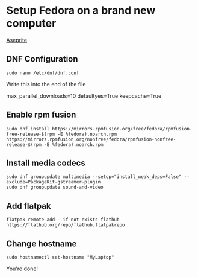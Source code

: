 # Setup Fedora on a brand new computer
[Aseprite](https://github.com/mak448a/compile-aseprite-fedora)

## DNF Configuration
```shell
sudo nano /etc/dnf/dnf.conf
```
Write this into the end of the file

max_parallel_downloads=10
defaultyes=True
keepcache=True

## Enable rpm fusion
```shell
sudo dnf install https://mirrors.rpmfusion.org/free/fedora/rpmfusion-free-release-$(rpm -E %fedora).noarch.rpm https://mirrors.rpmfusion.org/nonfree/fedora/rpmfusion-nonfree-release-$(rpm -E %fedora).noarch.rpm
```

## Install media codecs
```shell
sudo dnf groupupdate multimedia --setop="install_weak_deps=False" --exclude=PackageKit-gstreamer-plugin
sudo dnf groupupdate sound-and-video
```

## Add flatpak
```shell
flatpak remote-add --if-not-exists flathub https://flathub.org/repo/flathub.flatpakrepo
```

## Change hostname
```shell
sudo hostnamectl set-hostname "MyLaptop"
```

You're done!
